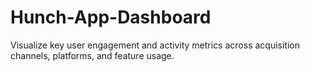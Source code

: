 # Hunch-App-Dashboard
 Visualize key user engagement and activity metrics across acquisition channels, platforms, and feature usage.
